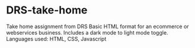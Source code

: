 # DRS-take-home
Take home assignment from DRS
Basic HTML format for an ecommerce or webservices business. Includes a dark mode to light mode toggle. 
Languages used: HTML, CSS, Javascript
